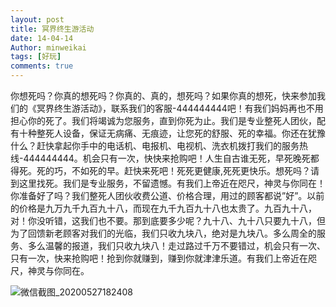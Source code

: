 ```yaml
---
layout: post
title: 冥界终生游活动
date: 14-04-14
Author: minweikai
tags: [好玩]
comments: true
---
```


​		你想死吗？你真的想死吗？你真的、真的，想死吗？如果你真的想死，快来参加我们的《冥界终生游活动》，联系我们的客服-444444444吧！有我们妈妈再也不用担心你的死了。我们将竭诚为您服务，直到你死为止。
​		我们是专业整死人团伙，配有十种整死人设备，保证无病痛、无痕迹，让您死的舒服、死的幸福。
​		你还在犹豫什么？赶快拿起你手中的电话机、电报机、电视机、洗衣机拨打我们的服务热线-444444444。机会只有一次，快快来抢购吧！
​		人生自古谁无死，早死晚死都得死。死的巧，不如死的早。赶快来死吧！死死更健康,死死更快乐。想死吗？请到这里找死。我们是专业服务，不留遗憾。有我们上帝近在咫尺，神灵与你同在！      		你准备好了吗？我们整死人团伙收费公道、价格合理，用过的顾客都说”好”。以前的价格是九万九千九百九十八，而现在九千九百九十八也太贵了。九百九十八，对！你没听错，这我们也不要。那到底要多少呢？九十八、九十八只要九十八，但为了回馈新老顾客对我们的光临，我们只收九块八，绝对是九块八。多么周全的服务、多么温馨的报道，我们只收九块八！
​		走过路过千万不要错过，机会只有一次、只有一次，快来抢购吧！抢到你就赚到，赚到你就津津乐道。有我们上帝近在咫尺，神灵与你同在。

![微信截图_20200527182408](http://qn.minwk.top/img/微信截图_20200527182408.png)